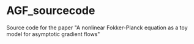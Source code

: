 # AGF_sourcecode
Source code for the paper "A nonlinear Fokker-Planck equation as a toy model for asymptotic gradient flows"
